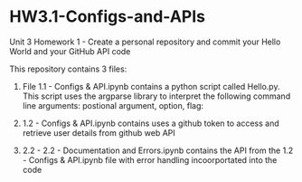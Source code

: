 # HW3.1-Configs-and-APIs
Unit 3 Homework 1 - Create a personal repository and commit your Hello World and your GitHub API code

This repository contains 3 files:

1. File 1.1 - Configs & API.ipynb contains a python script called Hello.py. This script uses the argparse library to interpret the following command line arguments: postional argument, option, flag:

2. 1.2 - Configs & API.ipynb contains uses a github token to access and retrieve user details from github web API 

3. 2.2 - 2.2 - Documentation and Errors.ipynb contains the API from the 1.2 - Configs & API.ipynb file with error handling incoorportated into the code